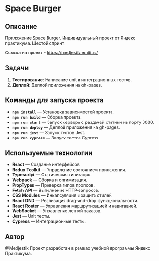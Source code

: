 # Space Burger

## Описание

Приложение Space Burger. Индивидуальный проект от Яндекс практикума. Шестой спринт.

Cсылка на проект - https://medjestik.emiit.ru/

## Задачи

1. **Тестирование**: Написание unit и интеграционных тестов.
2. **Деплой**: Деплой приложения на gh-pages.

## Команды для запуска проекта

- **`npm install`** — Установка зависимостей проекта.
- **`npm run build`** — Сборка проекта.
- **`npm run start`** — Запуск сервера с раздачей статики на порту 8080.
- **`npm run deploy`** — Деплой приложения на gh-pages.
- **`npm run jest`** — Запуск тестов Jest.
- **`npm run cypress`** — Запуск тестов Cypress.

## Используемые технологии

- **React** — Создание интерфейсов.
- **Redux Toolkit** — Управление состоянием приложения.
- **Typescript** — Статическая типизация.
- **Webpack** — Сборка и оптимизация.
- **PropTypes** — Проверка типов пропсов.
- **Fetch API** — Выполнение HTTP-запросов.
- **CSS Modules** — Инкапсуляция и защита стилей.
- **React DND** — Реализация drag-and-drop функциональности.
- **React Router** — Управления маршрутизацией и навигацией.
- **WebSocket** — Управление лентой заказов.
- **Jest** — Unit тесты.
- **Cypress** — Интеграционные тесты.

## Автор
@Medjestik
Проект разработан в рамках учебной программы Яндекс Практикума.
